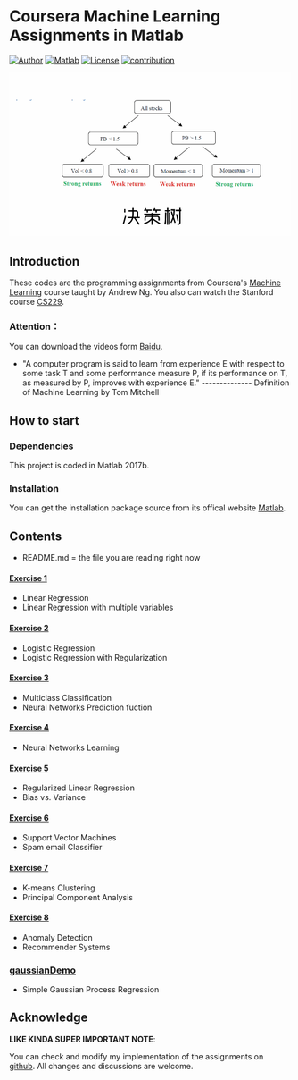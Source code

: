 # Coursera Machine Learning Assignments in Matlab
[![Author](https://img.shields.io/badge/author-SHIMengjie-red.svg)](https://github.com/SHIMengjie/Machine-Learning-Andrew-Ng-Matlab) [![Matlab](https://img.shields.io/badge/Matlab-2017b-green.svg)]() [![License](https://img.shields.io/github/license/mashape/apistatus.svg)]() [![contribution](https://img.shields.io/badge/contribution-welcome-brightgreen.svg)]()

![title-image](title_image.gif)

## Introduction
These codes are the programming assignments from Coursera's [Machine Learning](https://www.coursera.org/learn/machine-learning) course  taught by Andrew Ng.
You also can watch the Stanford course [CS229](http://open.163.com/special/opencourse/machinelearning.html).
### Attention：
You can download the videos form [Baidu](https://pan.baidu.com/s/1qZlQFoS).

* "A computer program is said to learn from experience E with respect to some task 
T and some performance measure P, if its performance on T, as measured by P, improves with experience E." 
-------------- Definition of Machine Learning by Tom Mitchell

## How to start
### Dependencies
This project is coded in Matlab 2017b.
### Installation
You can get the installation package source from its offical website [Matlab](https://cn.mathworks.com/products/matlab.html).

## Contents
- README.md = the file you are reading right now
#### [Exercise 1](https://github.com/SHIMengjie/Machine-Learning-Andrew-Ng-Matlab/tree/master/exercise-1)
* Linear Regression
* Linear Regression with multiple variables
#### [Exercise 2](https://github.com/SHIMengjie/Machine-Learning-Andrew-Ng-Matlab/tree/master/exercise-2)
* Logistic Regression
* Logistic Regression with Regularization
#### [Exercise 3](https://github.com/SHIMengjie/Machine-Learning-Andrew-Ng-Matlab/tree/master/exercise-3)
* Multiclass Classification
* Neural Networks Prediction fuction
#### [Exercise 4](https://github.com/SHIMengjie/Machine-Learning-Andrew-Ng-Matlab/tree/master/exercise-4)
* Neural Networks Learning
#### [Exercise 5](https://github.com/SHIMengjie/Machine-Learning-Andrew-Ng-Matlab/tree/master/exercise-5)
* Regularized Linear Regression
* Bias vs. Variance
#### [Exercise 6](https://github.com/SHIMengjie/Machine-Learning-Andrew-Ng-Matlab/tree/master/exercise-6)
* Support Vector Machines
* Spam email Classifier
#### [Exercise 7](https://github.com/SHIMengjie/Machine-Learning-Andrew-Ng-Matlab/tree/master/exercise-7)
* K-means Clustering
* Principal Component Analysis
#### [Exercise 8](https://github.com/SHIMengjie/Machine-Learning-Andrew-Ng-Matlab/tree/master/exercise-8)
* Anomaly Detection
* Recommender Systems
### [gaussianDemo](https://github.com/SHIMengjie/Machine-Learning-Andrew-Ng-Matlab/tree/master/gaussianDemo)
* Simple Gaussian Process Regression

## Acknowledge
<b>LIKE KINDA SUPER IMPORTANT NOTE</b>:

You can check and modify my implementation of the assignments on [github](https://github.com/SHIMengjie/Machine-Learning-Andrew-Ng-Matlab). All changes and discussions are welcome.
